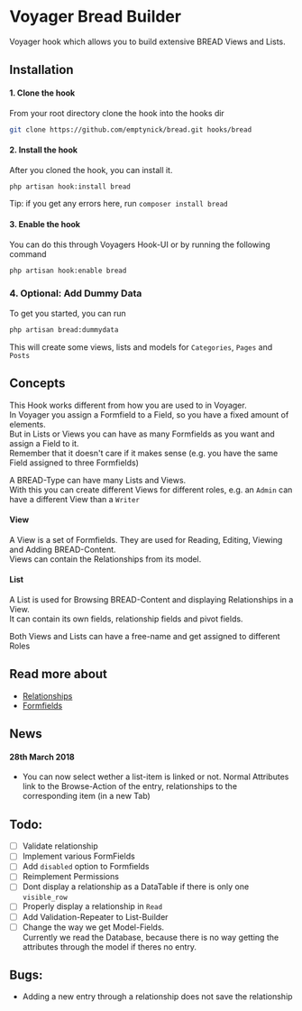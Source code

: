 # Voyager Bread Builder
Voyager hook which allows you to build extensive BREAD Views and Lists.  
## Installation
#### 1. Clone the hook
From your root directory clone the hook into the hooks dir
```bash
git clone https://github.com/emptynick/bread.git hooks/bread
```
#### 2. Install the hook
After you cloned the hook, you can install it.
```bash
php artisan hook:install bread
```
Tip: if you get any errors here, run `composer install bread`
#### 3. Enable the hook
You can do this through Voyagers Hook-UI or by running the following command
```bash
php artisan hook:enable bread
```
### 4. Optional: Add Dummy Data
To get you started, you can run
```bash
php artisan bread:dummydata
```
This will create some views, lists and models for `Categories`, `Pages` and `Posts`
## Concepts
This Hook works different from how you are used to in Voyager.  
In Voyager you assign a Formfield to a Field, so you have a fixed amount of elements.  
But in Lists or Views you can have as many Formfields as you want and assign a Field to it.  
Remember that it doesn't care if it makes sense (e.g. you have the same Field assigned to three Formfields)  

A BREAD-Type can have many Lists and Views.  
With this you can create different Views for different roles, e.g. an `Admin` can have a different View than a `Writer`  

#### View
A View is a set of Formfields. They are used for Reading, Editing, Viewing and Adding BREAD-Content.  
Views can contain the Relationships from its model.  

#### List
A List is used for Browsing BREAD-Content and displaying Relationships in a View.  
It can contain its own fields, relationship fields and pivot fields.

Both Views and Lists can have a free-name and get assigned to different Roles


## Read more about
- [Relationships](/docs/Relationships.md)
- [Formfields](/docs/Formfields.md)

## News
#### 28th March 2018
- You can now select wether a list-item is linked or not. Normal Attributes link to the Browse-Action of the entry, relationships to the corresponding item (in a new Tab)

## Todo:
- [ ] Validate relationship
- [ ] Implement various FormFields
- [ ] Add `disabled` option to Formfields
- [ ] Reimplement Permissions
- [ ] Dont display a relationship as a DataTable if there is only one `visible_row`
- [ ] Properly display a relationship in `Read`
- [ ] Add Validation-Repeater to List-Builder
- [ ] Change the way we get Model-Fields.  
	Currently we read the Database, because there is no way getting the attributes through the model if theres no entry.

## Bugs:
- Adding a new entry through a relationship does not save the relationship
